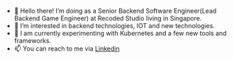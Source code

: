 - 👋 Hello there! I’m doing as a Senior Backend Software Engineer(Lead Backend Game Engineer) at Recoded Studio living in Singapore.
- 👀 I’m interested in backend technologies, IOT and new technologies.
- 🌱 I am currently experimenting with Kubernetes and a few new tools and frameworks.
- 📫 You can reach to me via [Linkedin](https://www.linkedin.com/in/newmizanur)
